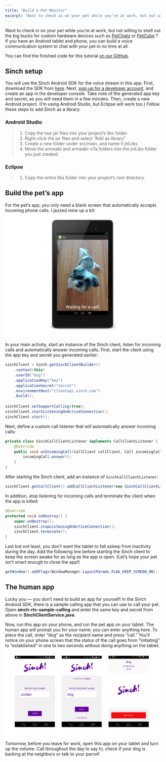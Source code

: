 ```yaml
---
title: "Build a Pet Monitor"
excerpt: "Want to check in on your pet while you’re at work, but not willing to shell out the big bucks for custom hardware devices? If you have an Android tablet and phone, you can build a voice communication system to chat with your pet in no time at all."
---
```

Want to check in on your pet while you’re at work, but not willing to shell out the big bucks for custom hardware devices such as [PetChatz](http://www.petchatz.com/) or [PetCube](https://www.petcube.com/) ? If you have an Android tablet and phone, you can build a voice communication system to chat with your pet in no time at all.

You can find the finished code for this tutorial [on our GitHub](https://github.com/sinch/pet-monitor/).

## Sinch setup

You will use the Sinch Android SDK for the voice stream in this app. First, download the SDK from [here](doc:downloads). Next, [sign up for a developer account](https://portal.sinch.com/#/signup), and create an app in the developer console. Take note of the generated app key and secret, as you will need them in a few minutes. Then, create a new Android project. (I’m using Android Studio, but Eclipse will work too.) Follow these steps to add Sinch as a library:

### Android Studio
    
> 1.  Copy the two jar files into your project’s libs folder
> 2.  Right-click the jar files and select “Add as library”
> 3.  Create a new folder under src/main, and name it jniLibs
> 4.  Move the armeabi and armeabi-v7a folders into the jniLibs folder you just created

### Eclipse
    
> 1.  Copy the entire libs folder into your project’s root directory.

## Build the pet’s app

For the pet’s app, you only need a blank screen that automatically accepts incoming phone calls. I jazzed mine up a bit:
![dog-app.png](images/ff618df-dog-app.png)

In your main activity, start an instance of the Sinch client, listen for incoming calls and automatically answer incoming calls. First, start the client using the app key and secret you generated earlier:

```java
sinchClient = Sinch.getSinchClientBuilder()
    .context(this)
    .userId("dog")
    .applicationKey("key")
    .applicationSecret("secret")
    .environmentHost("clientapi.sinch.com")
    .build();

sinchClient.setSupportCalling(true);
sinchClient.startListeningOnActiveConnection();
sinchClient.start();
```

Next, define a custom call listener that will automatically answer incoming calls:

```java
private class SinchCallClientListener implements CallClientListener {
    @Override
    public void onIncomingCall(CallClient callClient, Call incomingCall) {
        incomingCall.answer();
    }
}
```

After starting the Sinch client, add an instance of `SinchCallClientListener`:

```java
sinchClient.getCallClient().addCallClientListener(new SinchCallClientListener());
```

In addition, stop listening for incoming calls and terminate the client when the app is killed:

```java
@Override
protected void onDestroy() {
    super.onDestroy();
    sinchClient.stopListeningOnActiveConnection();
    sinchClient.terminate();
}
```

Last but not least, you don’t want the tablet to fall asleep from inactivity during the day. Add the following line before starting the Sinch client to keep the screen awake for as long as the app is open. (Let’s hope your pet isn’t smart enough to close the app\!)

```java
getWindow().addFlags(WindowManager.LayoutParams.FLAG_KEEP_SCREEN_ON);
```

## The human app

Lucky you — you don’t need to build an app for yourself\! In the Sinch Android SDK, there is a sample calling app that you can use to call your pet. Open **sinch-rtc-sample-calling** and enter the same key and secret from above in **SinchClientService.java**.

Now, run this app on your phone, and run the pet app on your tablet. The human app will prompt you for your name; you can enter anything here. To place the call, enter “dog” as the recipient name and press “call.” You’ll notice on your phone screen that the status of the call goes from “initiating” to “established” in one to two seconds without doing anything on the tablet.
![human-app.png](images/f87186e-human-app.png)

Tomorrow, before you leave for work, open this app on your tablet and turn up the volume. Call throughout the day to say hi, check if your dog is barking at the neighbors or talk to your parrot\!